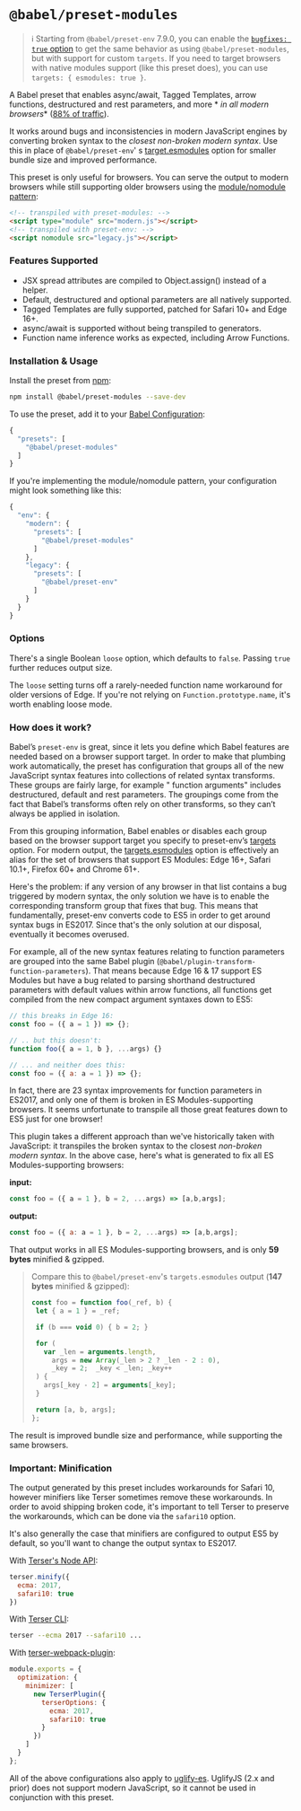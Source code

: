 # `@babel/preset-modules`

> ℹ️ Starting from `@babel/preset-env` 7.9.0, you can enable
> the [`bugfixes: true` option](https://babeljs.io/docs/en/babel-preset-env#bugfixes) to get the same behavior as
> using `@babel/preset-modules`, but with support for custom `targets`.
> If you need to target browsers with native modules support (like this preset does), you can
> use `targets: { esmodules: true }`.

A Babel preset that enables async/await, Tagged Templates, arrow functions, destructured and rest parameters, and more *
*in all modern browsers** ([88% of traffic](https://caniuse.com/#feat=es6-module)).

It works around bugs and inconsistencies in modern JavaScript engines by converting broken syntax to the _closest
non-broken modern syntax_. Use this in place of `@babel/preset-env`'
s [target.esmodules](https://babeljs.io/docs/en/babel-preset-env#targetsesmodules) option for smaller bundle size and
improved performance.

This preset is only useful for browsers. You can serve the output to modern browsers while still supporting older
browsers using
the [module/nomodule pattern](https://philipwalton.com/articles/deploying-es2015-code-in-production-today/):

```html
<!-- transpiled with preset-modules: -->
<script type="module" src="modern.js"></script>
<!-- transpiled with preset-env: -->
<script nomodule src="legacy.js"></script>
```

### Features Supported

- JSX spread attributes are compiled to Object.assign() instead of a helper.
- Default, destructured and optional parameters are all natively supported.
- Tagged Templates are fully supported, patched for Safari 10+ and Edge 16+.
- async/await is supported without being transpiled to generators.
- Function name inference works as expected, including Arrow Functions.

### Installation & Usage

Install the preset from [npm](https://www.npmjs.com/package/@babel/preset-modules):

```sh
npm install @babel/preset-modules --save-dev
```

To use the preset, add it to your [Babel Configuration](https://babeljs.io/docs/en/configuration):

```js
{
  "presets": [
    "@babel/preset-modules"
  ]
}
```

If you're implementing the module/nomodule pattern, your configuration might look something like this:

```js
{
  "env": {
    "modern": {
      "presets": [
        "@babel/preset-modules"
      ]
    },
    "legacy": {
      "presets": [
        "@babel/preset-env"
      ]
    }
  }
}
```

### Options

There's a single Boolean `loose` option, which defaults to `false`. Passing `true` further reduces output size.

The `loose` setting turns off a rarely-needed function name workaround for older versions of Edge. If you're not relying
on `Function.prototype.name`, it's worth enabling loose mode.

### How does it work?

Babel’s `preset-env` is great, since it lets you define which Babel features are needed based on a browser support
target. In order to make that plumbing work automatically, the preset has configuration that groups all of the new
JavaScript syntax features into collections of related syntax transforms. These groups are fairly large, for example "
function arguments" includes destructured, default and rest parameters. The groupings come from the fact that Babel’s
transforms often rely on other transforms, so they can’t always be applied in isolation.

From this grouping information, Babel enables or disables each group based on the browser support target you specify to
preset-env’s [targets](https://babeljs.io/docs/en/babel-preset-env#targets) option. For modern output,
the [targets.esmodules](https://babeljs.io/docs/en/babel-preset-env#targetsesmodules) option is effectively an alias for
the set of browsers that support ES Modules: Edge 16+, Safari 10.1+, Firefox 60+ and Chrome 61+.

Here's the problem: if any version of any browser in that list contains a bug triggered by modern syntax, the only
solution we have is to enable the corresponding transform group that fixes that bug. This means that fundamentally,
preset-env converts code to ES5 in order to get around syntax bugs in ES2017. Since that's the only solution at our
disposal, eventually it becomes overused.

For example, all of the new syntax features relating to function parameters are grouped into the same Babel
plugin (`@babel/plugin-transform-function-parameters`). That means because Edge 16 & 17 support ES Modules but have a
bug related to parsing shorthand destructured parameters with default values within arrow functions, all functions get
compiled from the new compact argument syntaxes down to ES5:

```js
// this breaks in Edge 16:
const foo = ({ a = 1 }) => {};

// .. but this doesn't:
function foo({ a = 1, b }, ...args) {}

// ... and neither does this:
const foo = ({ a: a = 1 }) => {};
```

In fact, there are 23 syntax improvements for function parameters in ES2017, and only one of them is broken in ES
Modules-supporting browsers. It seems unfortunate to transpile all those great features down to ES5 just for one
browser!

This plugin takes a different approach than we've historically taken with JavaScript: it transpiles the broken syntax to
the closest _non-broken modern syntax_. In the above case, here's what is generated to fix all ES Modules-supporting
browsers:

**input:**

```js
const foo = ({ a = 1 }, b = 2, ...args) => [a,b,args];
```

**output:**

```js
const foo = ({ a: a = 1 }, b = 2, ...args) => [a,b,args];
```

That output works in all ES Modules-supporting browsers, and is only **59 bytes** minified & gzipped.

> Compare this to `@babel/preset-env`'s `targets.esmodules` output (**147 bytes** minified & gzipped):
>
> ```js
>const foo = function foo(_ref, b) {
>  let { a = 1 } = _ref;
>
>  if (b === void 0) { b = 2; }
>
>  for (
>    var _len = arguments.length,
>      args = new Array(_len > 2 ? _len - 2 : 0),
>      _key = 2;  _key < _len; _key++
>  ) {
>    args[_key - 2] = arguments[_key];
>  }
>
>  return [a, b, args];
>};
>````

The result is improved bundle size and performance, while supporting the same browsers.

### Important: Minification

The output generated by this preset includes workarounds for Safari 10, however minifiers like Terser sometimes remove
these workarounds. In order to avoid shipping broken code, it's important to tell Terser to preserve the workarounds,
which can be done via the `safari10` option.

It's also generally the case that minifiers are configured to output ES5 by default, so you'll want to change the output
syntax to ES2017.

With [Terser's Node API](https://github.com/terser/terser#minify-options):

```js
terser.minify({
  ecma: 2017,
  safari10: true
})
```

With [Terser CLI](https://npm.im/terser):

```sh
terser --ecma 2017 --safari10 ...
```

With [terser-webpack-plugin](https://webpack.js.org/plugins/terser-webpack-plugin/):

```js
module.exports = {
  optimization: {
    minimizer: [
      new TerserPlugin({
        terserOptions: {
          ecma: 2017,
          safari10: true
        }
      })
    ]
  }
};
```

All of the above configurations also apply to [uglify-es](https://github.com/mishoo/UglifyJS2/tree/harmony).
UglifyJS (2.x and prior) does not support modern JavaScript, so it cannot be used in conjunction with this preset.
